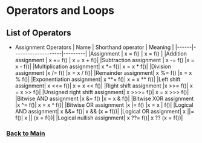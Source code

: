 # Operators and Loops

## List of Operators 

* Assignment Operators
| Name | Shorthand operator | Meaning |
|------|--------------------|---------|
|Assignment	| x = f() | x = f() |
|Addition assignment | x += f()	| x = x + f()|
|Subtraction assignment	| x -= f() |x = x - f()|
|Multiplication assignment|	x *= f()|	x = x * f()|
|Division assignment	|x /= f()	|x = x / f()|
|Remainder assignment|	x %= f()	|x = x % f()|
|Exponentiation assignment|	x **= f()|	x = x ** f()|
|Left shift assignment|	x <<= f()|	x = x << f()|
|Right shift assignment	|x >>= f()|	x = x >> f()|
|Unsigned right shift assignment|	x >>>= f()|	x = x >>> f()|
|Bitwise AND assignment	|x &= f()	|x = x & f()|
|Bitwise XOR assignment	|x ^= f()|	x = x ^ f()|
|Bitwise OR assignment	|x |= f()	|x = x | f()|
|Logical AND assignment|	x &&= f()|	x && (x = f())|
|Logical OR assignment|	x \|\|= f()|	x \|\| (x = f())|
|Logical nullish assignment|	x ??= f()|	x ?? (x = f())|

### [Back to Main](README.md)
